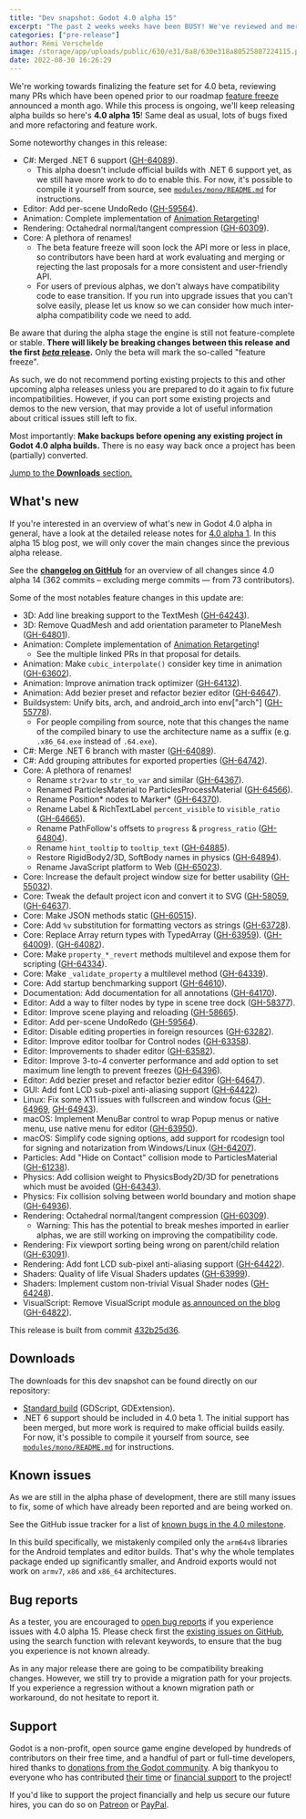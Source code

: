 ```yaml
---
title: "Dev snapshot: Godot 4.0 alpha 15"
excerpt: "The past 2 weeks weeks have been BUSY! We've reviewed and merged a ton of Pull Requests to prepare for the imminent 4.0 beta release and make sure that we're as feature-complete as possible."
categories: ["pre-release"]
author: Rémi Verschelde
image: /storage/app/uploads/public/630/e31/8a8/630e318a80525807224115.png
date: 2022-08-30 16:26:29
---
```


We're working towards finalizing the feature set for 4.0 beta, reviewing many PRs which have been opened prior to our roadmap [feature freeze](/article/godot-4-0-development-enters-feature-freeze) announced a month ago. While this process is ongoing, we'll keep releasing alpha builds so here's **4.0 alpha 15**! Same deal as usual, lots of bugs fixed and more refactoring and feature work.

Some noteworthy changes in this release:

- C#: Merged .NET 6 support ([GH-64089](https://github.com/godotengine/godot/pull/64089)).
  * This alpha doesn't include official builds with .NET 6 support yet, as we still have more work to do to enable this. For now, it's possible to compile it yourself from source, see [`modules/mono/README.md`](https://github.com/godotengine/godot/blob/master/modules/mono/README.md) for instructions.
- Editor: Add per-scene UndoRedo ([GH-59564](https://github.com/godotengine/godot/pull/59564)).
- Animation: Complete implementation of [Animation Retargeting](https://github.com/godotengine/godot-proposals/issues/4510)!
- Rendering: Octahedral normal/tangent compression ([GH-60309](https://github.com/godotengine/godot/pull/60309)).
- Core: A plethora of renames!
  * The beta feature freeze will soon lock the API more or less in place, so contributors have been hard at work evaluating and merging or rejecting the last proposals for a more consistent and user-friendly API.
  * For users of previous alphas, we don't always have compatibility code to ease transition. If you run into upgrade issues that you can't solve easily, please let us know so we can consider how much inter-alpha compatibility code we need to add.

Be aware that during the alpha stage the engine is still not feature-complete or stable. **There will likely be breaking changes between this release and the first [*beta* release](https://en.wikipedia.org/wiki/Software_release_life_cycle#Beta).** Only the beta will mark the so-called "feature freeze".

As such, we do not recommend porting existing projects to this and other upcoming alpha releases unless you are prepared to do it again to fix future incompatibilities. However, if you can port some existing projects and demos to the new version, that may provide a lot of useful information about critical issues still left to fix.

Most importantly: **Make backups before opening any existing project in Godot 4.0 alpha builds.** There is no easy way back once a project has been (partially) converted.

[Jump to the **Downloads** section.](#downloads)

## What's new

If you're interested in an overview of what's new in Godot 4.0 alpha in general, have a look at the detailed release notes for [4.0 alpha 1](/article/dev-snapshot-godot-4-0-alpha-1). In this alpha 15 blog post, we will only cover the main changes since the previous alpha release.

See the [**changelog on GitHub**](https://github.com/godotengine/godot/compare/106b6805018649b13da9e9508e80611f62ed660a...432b25d3649319517827dbf7bc275e81e0a2b92e) for an overview of all changes since 4.0 alpha 14 (362 commits – excluding merge commits ― from 73 contributors).

Some of the most notables feature changes in this update are:

- 3D: Add line breaking support to the TextMesh ([GH-64243](https://github.com/godotengine/godot/pull/64243)).
- 3D: Remove QuadMesh and add orientation parameter to PlaneMesh ([GH-64801](https://github.com/godotengine/godot/pull/64801)).
- Animation: Complete implementation of [Animation Retargeting](https://github.com/godotengine/godot-proposals/issues/4510)!
  * See the multiple linked PRs in that proposal for details.
- Animation: Make `cubic_interpolate()` consider key time in animation ([GH-63602](https://github.com/godotengine/godot/pull/63602)).
- Animation: Improve animation track optimizer ([GH-64132](https://github.com/godotengine/godot/pull/64132)).
- Animation: Add bezier preset and refactor bezier editor ([GH-64647](https://github.com/godotengine/godot/pull/64647)).
- Buildsystem: Unify bits, arch, and android_arch into env["arch"] ([GH-55778](https://github.com/godotengine/godot/pull/55778)).
  * For people compiling from source, note that this changes the name of the compiled binary to use the architecture name as a suffix (e.g. `.x86_64.exe` instead of `.64.exe`).
- C#: Merge .NET 6 branch with master ([GH-64089](https://github.com/godotengine/godot/pull/64089)).
- C#: Add grouping attributes for exported properties ([GH-64742](https://github.com/godotengine/godot/pull/64742)).
- Core: A plethora of renames!
  * Rename `str2var` to `str_to_var` and similar ([GH-64367](https://github.com/godotengine/godot/pull/64367)).
  * Renamed ParticlesMaterial to ParticlesProcessMaterial ([GH-64566](https://github.com/godotengine/godot/pull/64566)).
  * Rename Position\* nodes to Marker\* ([GH-64370](https://github.com/godotengine/godot/pull/64370)).
  * Rename Label & RichTextLabel `percent_visible` to `visible_ratio` ([GH-64665](https://github.com/godotengine/godot/pull/64665)).
  * Rename PathFollow's offsets to `progress` & `progress_ratio` ([GH-64804](https://github.com/godotengine/godot/pull/64804)).
  * Rename `hint_tooltip` to `tooltip_text` ([GH-64885](https://github.com/godotengine/godot/pull/64885)).
  * Restore RigidBody2/3D, SoftBody names in physics ([GH-64894](https://github.com/godotengine/godot/pull/64894)).
  * Rename JavaScript platform to Web ([GH-65023](https://github.com/godotengine/godot/pull/65023)).
- Core: Increase the default project window size for better usability ([GH-55032](https://github.com/godotengine/godot/pull/55032)).
- Core: Tweak the default project icon and convert it to SVG ([GH-58059](https://github.com/godotengine/godot/pull/58059), ([GH-64637](https://github.com/godotengine/godot/pull/64637)).
- Core: Make JSON methods static ([GH-60515](https://github.com/godotengine/godot/pull/60515)).
- Core: Add `%v` substitution for formatting vectors as strings ([GH-63728](https://github.com/godotengine/godot/pull/63728)).
- Core: Replace Array return types with TypedArray ([GH-63959](https://github.com/godotengine/godot/pull/63959)). ([GH-64009](https://github.com/godotengine/godot/pull/64009)). ([GH-64082](https://github.com/godotengine/godot/pull/64082)).
- Core: Make `property_*_revert` methods multilevel and expose them for scripting ([GH-64334](https://github.com/godotengine/godot/pull/64334)).
- Core: Make `_validate_property` a multilevel method ([GH-64339](https://github.com/godotengine/godot/pull/64339)).
- Core: Add startup benchmarking support ([GH-64610](https://github.com/godotengine/godot/pull/64610)).
- Documentation: Add documentation for all annotations ([GH-64170](https://github.com/godotengine/godot/pull/64170)).
- Editor: Add a way to filter nodes by type in scene tree dock ([GH-58377](https://github.com/godotengine/godot/pull/58377)).
- Editor: Improve scene playing and reloading ([GH-58665](https://github.com/godotengine/godot/pull/58665)).
- Editor: Add per-scene UndoRedo ([GH-59564](https://github.com/godotengine/godot/pull/59564)).
- Editor: Disable editing properties in foreign resources ([GH-63282](https://github.com/godotengine/godot/pull/63282)).
- Editor: Improve editor toolbar for Control nodes ([GH-63358](https://github.com/godotengine/godot/pull/63358)).
- Editor: Improvements to shader editor ([GH-63582](https://github.com/godotengine/godot/pull/63582)).
- Editor: Improve 3-to-4 converter performance and add option to set maximum line length to prevent freezes ([GH-64396](https://github.com/godotengine/godot/pull/64396)).
- Editor: Add bezier preset and refactor bezier editor ([GH-64647](https://github.com/godotengine/godot/pull/64647)).
- GUI: Add font LCD sub-pixel anti-aliasing support ([GH-64422](https://github.com/godotengine/godot/pull/64422)).
- Linux: Fix some X11 issues with fullscreen and window focus ([GH-64969](https://github.com/godotengine/godot/pull/64969), [GH-64943](https://github.com/godotengine/godot/pull/64943)).
- macOS: Implement MenuBar control to wrap Popup menus or native menu, use native menu for editor ([GH-63950](https://github.com/godotengine/godot/pull/63950)).
- macOS: Simplify code signing options, add support for rcodesign tool for signing and notarization from Windows/Linux ([GH-64207](https://github.com/godotengine/godot/pull/64207)).
- Particles: Add "Hide on Contact" collision mode to ParticlesMaterial ([GH-61238](https://github.com/godotengine/godot/pull/61238)).
- Physics: Add collision weight to PhysicsBody2D/3D for penetrations which must be avoided ([GH-64343](https://github.com/godotengine/godot/pull/64343)).
- Physics: Fix collision solving between world boundary and motion shape ([GH-64936](https://github.com/godotengine/godot/pull/64936)).
- Rendering: Octahedral normal/tangent compression ([GH-60309](https://github.com/godotengine/godot/pull/60309)).
  * Warning: This has the potential to break meshes imported in earlier alphas, we are still working on improving the compatibility code.
- Rendering: Fix viewport sorting being wrong on parent/child relation ([GH-63091](https://github.com/godotengine/godot/pull/63091)).
- Rendering: Add font LCD sub-pixel anti-aliasing support ([GH-64422](https://github.com/godotengine/godot/pull/64422)).
- Shaders: Quality of life Visual Shaders updates ([GH-63999](https://github.com/godotengine/godot/pull/63999)).
- Shaders: Implement custom non-trivial Visual Shader nodes ([GH-64248](https://github.com/godotengine/godot/pull/64248)).
- VisualScript: Remove VisualScript module [as announced on the blog](https://godotengine.org/article/godot-4-will-discontinue-visual-scripting) ([GH-64822](https://github.com/godotengine/godot/pull/64822)).

This release is built from commit [432b25d36](https://github.com/godotengine/godot/commit/432b25d3649319517827dbf7bc275e81e0a2b92e).

<a id="downloads"></a>
## Downloads

The downloads for this dev snapshot can be found directly on our repository:

* [Standard build](https://github.com/godotengine/godot-builds/releases/4.0-alpha15) (GDScript, GDExtension).
* .NET 6 support should be included in 4.0 beta 1. The initial support has been merged, but more work is required to make official builds easily. For now, it's possible to compile it yourself from source, see [`modules/mono/README.md`](https://github.com/godotengine/godot/blob/master/modules/mono/README.md) for instructions.

## Known issues

As we are still in the alpha phase of development, there are still many issues to fix, some of which have already been reported and are being worked on.

See the GitHub issue tracker for a list of [known bugs in the 4.0 milestone](https://github.com/godotengine/godot/issues?q=is%3Aissue+is%3Aopen+milestone%3A4.0+label%3Abug+).

In this build specifically, we mistakenly compiled only the `arm64v8` libraries for the Android templates and editor builds. That's why the whole templates package ended up significantly smaller, and Android exports would not work on `armv7`, `x86` and `x86_64` architectures.

## Bug reports

As a tester, you are encouraged to [open bug reports](https://github.com/godotengine/godot/issues) if you experience issues with 4.0 alpha 15. Please check first the [existing issues on GitHub](https://github.com/godotengine/godot/issues), using the search function with relevant keywords, to ensure that the bug you experience is not known already.

As in any major release there are going to be compatibility breaking changes. However, we still try to provide a migration path for your projects. If you experience a regression without a known migration path or workaround, do not hesitate to report it.

## Support

Godot is a non-profit, open source game engine developed by hundreds of contributors on their free time, and a handful of part or full-time developers, hired thanks to [donations from the Godot community](https://godotengine.org/donate). A big thankyou to everyone who has contributed [their time](https://github.com/godotengine/godot/blob/master/AUTHORS.md) or [financial support](https://github.com/godotengine/godot/blob/master/DONORS.md) to the project!

If you'd like to support the project financially and help us secure our future hires, you can do so on [Patreon](https://www.patreon.com/godotengine) or [PayPal](https://godotengine.org/donate).
